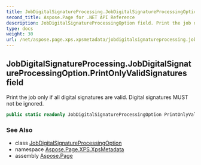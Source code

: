 ```yaml
---
title: JobDigitalSignatureProcessing.JobDigitalSignatureProcessingOption.PrintOnlyValidSignatures
second_title: Aspose.Page for .NET API Reference
description: JobDigitalSignatureProcessingOption field. Print the job only if all digital signatures are valid. Digital signatures MUST not be ignored
type: docs
weight: 30
url: /net/aspose.page.xps.xpsmetadata/jobdigitalsignatureprocessing.jobdigitalsignatureprocessingoption/printonlyvalidsignatures/
---
```

## JobDigitalSignatureProcessing.JobDigitalSignatureProcessingOption.PrintOnlyValidSignatures field

Print the job only if all digital signatures are valid. Digital signatures MUST not be ignored.

```csharp
public static readonly JobDigitalSignatureProcessingOption PrintOnlyValidSignatures;
```

### See Also

* class [JobDigitalSignatureProcessingOption](../)
* namespace [Aspose.Page.XPS.XpsMetadata](../../jobdigitalsignatureprocessing.jobdigitalsignatureprocessingoption/)
* assembly [Aspose.Page](../../../)


